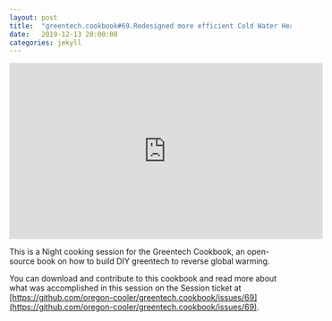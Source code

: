 ```yaml
---
layout: post
title:  "greentech.cookbook#69.Redesigned more efficient Cold Water Heater in FreeCAD 0.18."
date:   2019-12-13 20:00:00
categories: jekyll
---
```


<iframe width="560" height="315" src="https://www.youtube.com/embed/n48ONCOeANU" frameborder="0" allow="accelerometer; autoplay; encrypted-media; gyroscope; picture-in-picture" allowfullscreen></iframe>

This is a Night cooking session for the Greentech Cookbook, an open-source book on how to build DIY greentech to reverse global warming.

You can download and contribute to this cookbook and read more about what was accomplished in this session on the Session ticket at [https://github.com/oregon-cooler/greentech.cookbook/issues/69](https://github.com/oregon-cooler/greentech.cookbook/issues/69).

